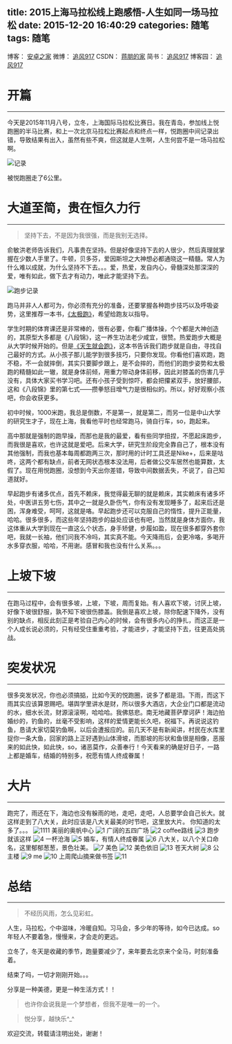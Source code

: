 title: 2015上海马拉松线上跑感悟-人生如同一场马拉松
date: 2015-12-20 16:40:29
categories: 随笔
tags: 随笔
---

博客：	[安卓之家](http://jp1017.gitcafe.io/)
微博：	[追风917](http://weibo.com/1321395433/profile?topnav=1&wvr=6)
CSDN：	[蒋朋的家](http://blog.csdn.net/u010331406)
简书：	[追风917](http://www.jianshu.com/users/8cb49b5ad78b/latest_articles)
博客园：	[追风917](http://www.cnblogs.com/jp1017/)

# 开篇
---

今天是2015年11月八号，立冬，上海国际马拉松比赛日。我在青岛，参加线上悦跑圈的半马比赛，和上一次北京马拉松比赛起点和终点一样，悦跑圈中间记录出错，导致结果有出入，虽然有些不爽，但这就是人生啊，人生何尝不是一场马拉松啊。

![记录](http://upload-images.jianshu.io/upload_images/746997-3219dd00d9ae7cc1.png?imageMogr2/auto-orient/strip%7CimageView2/2/w/1240)

<!--more-->

被悦跑圈走了6公里。

# 大道至简，贵在恒久力行
---

>坚持下去，不是因为我很强，而是我别无选择。

俞敏洪老师告诉我们，凡事贵在坚持。但是好像坚持下去的人很少，然后真理就掌握在少数人手里了。牛顿，贝多芬，爱因斯坦之大神想必都通晓这一精髓。常人为什么难以成就，为什么坚持不下去。。。爱，热爱，发自内心，骨髓深处那深深的爱，唯有如此，做下去才有动力，唯此才能坚持下去。

![跑步记录](http://upload-images.jianshu.io/upload_images/746997-2be2f41a8465a2ea.png?imageMogr2/auto-orient/strip%7CimageView2/2/w/1240)

跑马并非人人都可为，你必须有充分的准备，还要掌握各种跑步技巧以及呼吸姿势，这里推荐一本书，[《太极跑》](http://item.jd.com/1450258465.html)，希望给跑友以指导。

学生时期的体育课还是非常棒的，很有必要，你看广播体操，个个都是大神创造的，其原型大多都是《八段锦》，这一养生功法老少咸宜，很赞。热爱跑步大概是从大学时候开始的。但是[《天生就会跑》](http://item.jd.com/1026397166.html)，这本书告诉我们跑步就是自由，寻找自己最好的方式。从小孩子那儿能学到很多技巧，只要你发现。你看他们喜欢跑，跑不稳，不一会就摔倒，其实只要脚步跟上，是不会摔的，而他们的跑步姿势和太极跑的精髓如此一辙，就是身体前倾，用重力带动身体前移，因此对膝盖的伤害几乎没有，具体大家买书学习吧。还有小孩子受到惊吓，都会把攥紧双手，放好腰部，这和《八段锦》里的第七式——攒拳怒目增气力是很相似的。所以，好好观察小孩吧，你会收获更多。

初中时候，1000米跑，我总是倒数，不是第一，就是第二，而另一位是中山大学的研究生才子，现在上海，我看他平时也经常跑马，骑自行车，so，跑起来。

高中那就是强制的跑早操，而那也是我的最爱，看有些同学扭捏，不愿起床跑步，而我很是喜欢，也许这就是爱吧。后来大学，研究生阶段完全靠自己了，根本没有其他强制，而我也基本每周都跑两三次，那时用的计时工具还是Nike+，后来是咕咚，这两个都有缺点，前者无网状态根本没法用，后者做公交车居然也能算数，太假了。现在用悦跑圈，没想到今天出你差错，导致中间数据丢失，不说了，自己知道就好。

早起跑步有诸多优点，首先不赖床，我觉得最无聊的就是赖床，其实赖床有诸多坏处，中医讲五劳七伤，其中之一就是久卧伤气，你有没有发现睡多了，起来后还是困，浑身难受，呵呵，这就是咯。早起跑步还可以克服自己的惰性，提升正能量，哈哈。很多很多，而这些年坚持跑步的益处应该也有吧，当然就是身体方面你，我这体重从大学到现在一直这么个状态，身手矫健，步履如盈，现在很多都穿外套你吧，我就一长袖，他们问我不冷吗，其实真不能。今天降雨后，会更冷咯，多喝开水多穿衣服，哈哈，不用谢。感冒和我也没有什么关系。。。

# 上坡下坡
---

在跑马过程中，会有很多坡，上坡，下坡，周而复始。有人喜欢下坡，讨厌上坡，好像下坡很舒服，孰不知下坡很伤膝盖。我倒是喜欢上坡，除你配速下降外，没有别的缺点，相反此刻正是考验自己内心的时候，会有很多内心的挣扎，而这正是一个人成长说必须的，只有经受住重重考验，才能进步，才能坚持下去，往更高处挑战。

# 突发状况
---

很多突发状况，你也必须搞掂，比如今天的悦跑圈，说多了都是泪。下雨，而这下雨其实应该算恩赐吧。堪舆学里讲水是财，所以很多大酒店，大企业门口都是流动的水，细水长流，财源滚滚啊，哈哈哈。我佛慈悲。南无地藏菩萨摩诃萨！海边拍婚纱的，钓鱼的，丝毫不受影响，这样的爱情更能长久吧，祝福下。再说说这钓鱼，恳请大家切莫钓鱼啊，以后会遭报应的。前几天不是有新闻讲，村民在水库里捉你一条大鱼，回家的路上正好遇到山体滑坡，而那坡的形状和鱼很是相像，恶报来的如此快，如此快，so，诸恶莫作，众善奉行！今天看来的确是好日子，一路上都是婚车，结婚的特别多，祝愿有情人终成眷属！

# 大片
---

跑完了，雨还在下，海边也没有躲雨的地，走吧，走吧，人总要学会自己长大。就这样走到了八大关，此时应该是八大关最美的时节吧，这里放大片。
你知道的太多了。。。
![1111](http://upload-images.jianshu.io/upload_images/746997-918d9d2f558c2e84.png?imageMogr2/auto-orient/strip%7CimageView2/2/w/1240)
美丽的奥帆中心
![1](http://upload-images.jianshu.io/upload_images/746997-4b032bfb74af4e2e.jpg?imageMogr2/auto-orient/strip%7CimageView2/2/w/1240)
广阔的五四广场
![2](http://upload-images.jianshu.io/upload_images/746997-e201a4089e8e3919.jpg?imageMogr2/auto-orient/strip%7CimageView2/2/w/1240)
coffee路线
![3](http://upload-images.jianshu.io/upload_images/746997-3216ba6a005358a8.jpg?imageMogr2/auto-orient/strip%7CimageView2/2/w/1240)
跑步就该这样
![4](http://upload-images.jianshu.io/upload_images/746997-b9fdac49792eb9f3.jpg?imageMogr2/auto-orient/strip%7CimageView2/2/w/1240)
一杯沧海
![5](http://upload-images.jianshu.io/upload_images/746997-054ead7353800f1b.jpg?imageMogr2/auto-orient/strip%7CimageView2/2/w/1240)
婚车，有情人终成眷属
![6](http://upload-images.jianshu.io/upload_images/746997-f5f4a2bd5132278d.jpg?imageMogr2/auto-orient/strip%7CimageView2/2/w/1240)
八大关，以八个关口命名，这里郁郁葱葱，景色壮美。
![7](http://upload-images.jianshu.io/upload_images/746997-98484a0621901677.jpg?imageMogr2/auto-orient/strip%7CimageView2/2/w/1240)
美色
![12](http://upload-images.jianshu.io/upload_images/746997-070157b1581ae6a2.jpg?imageMogr2/auto-orient/strip%7CimageView2/2/w/1240)
美色依旧
![13](http://upload-images.jianshu.io/upload_images/746997-12d228fa5bd6a997.jpg?imageMogr2/auto-orient/strip%7CimageView2/2/w/1240)
苍天大树
![8](http://upload-images.jianshu.io/upload_images/746997-9ea3c4fe1096c5a7.jpg?imageMogr2/auto-orient/strip%7CimageView2/2/w/1240)
公主楼
![9](http://upload-images.jianshu.io/upload_images/746997-28ad05d2909f739f.jpg?imageMogr2/auto-orient/strip%7CimageView2/2/w/1240)
me
![10](http://upload-images.jianshu.io/upload_images/746997-1ff9b3b95eb37b8d.jpg?imageMogr2/auto-orient/strip%7CimageView2/2/w/1240)
上周爬山摘来做书签
![11](http://upload-images.jianshu.io/upload_images/746997-93b5ef040dfc0548.jpg?imageMogr2/auto-orient/strip%7CimageView2/2/w/1240)
# 总结
---

>不经历风雨，怎么见彩虹。

人生，马拉松，个中滋味，冷暖自知。习马会，多少年的等待，如今已达成。so年轻人不要着急，慢慢来，才会走的更远。

立冬了，冬天是收藏的季节，跑量要减少了，来年要去北京来个全马，时刻准备着。

结束了吗，一切才刚刚开始。。。



分享是一种美德，更是一种生活方式！！

>也许你会说我是一个梦想者，但我不是唯一的一个。

>悦分享，越快乐^_^

欢迎交流，转载请注明出处，谢谢！